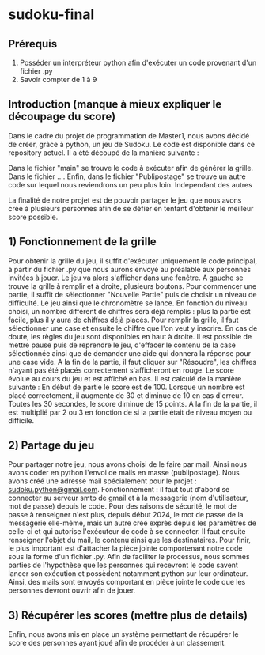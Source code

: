 # sudoku-final


## Prérequis 

1) Posséder un interpréteur python afin d'exécuter un code provenant d'un fichier .py
2) Savoir compter de 1 à 9


## Introduction   (manque à mieux expliquer le découpage du score)

Dans le cadre du projet de programmation de Master1, nous avons décidé de créer, grâce à python, un jeu de Sudoku. Le code est disponible dans ce repository actuel. Il a été découpé de la manière suivante : 

Dans le fichier "main" se trouve le code à exécuter afin de générer la grille.
Dans le fichier ....
Enfin, dans le fichier "Publipostage" se trouve un autre code sur lequel nous reviendrons un peu plus loin. Independant des autres

La finalité de notre projet est de pouvoir partager le jeu que nous avons créé à plusieurs personnes afin de se défier en tentant d'obtenir le meilleur score possible.


## 1) Fonctionnement de la grille 

Pour obtenir la grille du jeu, il suffit d'exécuter uniquement le code principal, à partir du fichier .py que nous aurons envoyé au préalable aux personnes invitées à jouer. Le jeu va alors s'afficher dans une fenêtre.
A gauche se trouve la grille à remplir et à droite, plusieurs boutons. Pour commencer une partie, il suffit de sélectionner "Nouvelle Partie" puis de choisir un niveau de difficulté. Le jeu ainsi que le chronomètre se lance. En fonction du niveau choisi, un nombre différent de chiffres sera déjà remplis : plus la partie est facile, plus il y aura de chiffres déjà placés. Pour remplir la grille, il faut sélectionner une case et ensuite le chiffre que l'on veut y inscrire. En cas de doute, les règles du jeu sont disponibles en haut à droite. Il est possible de mettre pause puis de reprendre le jeu, d'effacer le contenu de la case sélectionnée ainsi que de demander une aide qui donnera la réponse pour une case vide. A la fin de la partie, il faut cliquer sur "Résoudre", les chiffres n'ayant pas été placés correctement s'afficheront en rouge. Le score évolue au cours du jeu et est affiché en bas. Il est calculé de la manière suivante : En début de partie le score est de 100. Lorsque un nombre est placé correctement, il augmente de 30 et diminue de 10 en cas d'erreur. Toutes les 30 secondes, le score diminue de 15 points. A la fin de la partie, il est multiplié par 2 ou 3 en fonction de si la partie était de niveau moyen ou difficile.


## 2) Partage du jeu

Pour partager notre jeu, nous avons choisi de le faire par mail. Ainsi nous avons coder en python l'envoi de mails en masse (publipostage). Nous avons créé une adresse mail spécialement pour le projet : sudoku.python@gmail.com.
Fonctionnement : il faut tout d'abord se connecter au serveur smtp de gmail et à la messagerie (nom d'utilisateur, mot de passe) depuis le code. Pour des raisons de sécurité, le mot de passe à renseigner n'est plus, depuis début 2024, le mot de passe de la messagerie elle-même, mais un autre créé exprès depuis les paramètres de celle-ci et qui autorise l'exécuteur de code à se connecter. Il faut ensuite renseigner l'objet du mail, le contenu ainsi que les destinataires. Pour finir, le plus important est d'attacher la pièce jointe comportenant notre code sous la forme d'un fichier .py. Afin de faciliter le processus, nous sommes parties de l'hypothèse que les personnes qui recevront le code savent lancer son exécution et possèdent notamment python sur leur ordinateur. 
Ainsi, des mails sont envoyés comportant en pièce jointe le code que les personnes devront ouvrir afin de jouer.


## 3) Récupérer les scores (mettre plus de details)

Enfin, nous avons mis en place un système permettant de récupérer le score des personnes ayant joué afin de procéder à un classement.

